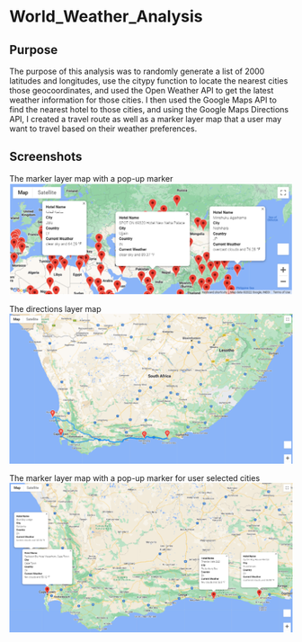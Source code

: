 # World_Weather_Analysis

## Purpose
The purpose of this analysis was to randomly generate a list of 2000 latitudes and longitudes, use the citypy function to locate the nearest cities those geocoordinates, and used the Open Weather API to get the latest weather information for those cities. I then used the Google Maps API to find the nearest hotel to those cities, and using the Google Maps Directions API, I created a travel route as well as a marker layer map that a user may want to travel based on their weather preferences.

## Screenshots
The marker layer map with a pop-up marker
<img src="/Vacation_Search/WeatherPy_vacation_map.png" >

The directions layer map
<img src="/Vacation_Itinerary/WeatherPy_travel_map.png" >

The marker layer map with a pop-up marker for user selected cities
<img src="/Vacation_Itinerary/WeatherPy_travel_map_markers.png" >
